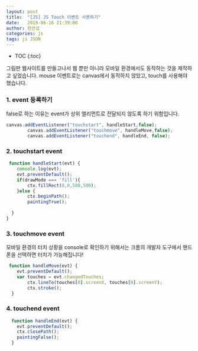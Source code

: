 ```yaml
---
layout: post
title:  "[JS] JS Touch 이벤트 사용하기"
date:   2019-06-16 21:39:00
author: 한만섭
categories: js
tags: js JSON 
---
```


* TOC
{:toc}

그림판 웹사이트를 만들고나서 웹 뿐만 아니라 모바일 환경에서도 동작하는 것을 제작하고 싶었습니다. mouse 이벤트로는 canvas에서 동작하지 않았고, touch를 사용해야 했습니다. 

### 1. event 등록하기 
false로 하는 이유는 event가 상위 엘리먼트로 전달되지 않도록 하기 위함입니다.

```javascript
canvas.addEventListener("touchstart", handleStart,false);
        canvas.addEventListener("touchmove", handleMove,false);
        canvas.addEventListener("touchend", handleEnd, false);
```



<script async src="https://pagead2.googlesyndication.com/pagead/js/adsbygoogle.js"></script>
<ins class="adsbygoogle"
     style="display:block; text-align:center;"
     data-ad-layout="in-article"
     data-ad-format="fluid"
     data-ad-client="ca-pub-4877378276818686"
     data-ad-slot="4307878116"></ins>
<script>
     (adsbygoogle = window.adsbygoogle || []).push({});
</script>

### 2. touchstart event 

```javascript
 function handleStart(evt) {
    console.log(evt);
    evt.preventDefault();
    if(drawMode === 'fill'){
        ctx.fillRect(0,0,500,500);
    }else {
        ctx.beginPath();
        paintingTrue();
       
  }
}
```

### 3. touchmove event 
모바일 환경의 터치 상황을 console로 확인하기 위해서는 크롬의 개발자 도구에서 핸드폰을 선택하면 터치가 가능해집니다! 

```javascript
 function handleMove(evt) {
    evt.preventDefault();
    var touches = evt.changedTouches;
        ctx.lineTo(touches[0].screenX, touches[0].screenY);
        ctx.stroke();
  }
```

### 4. touchend event

```javascript
  function handleEnd(evt) {
    evt.preventDefault();
    ctx.closePath();
    paintingFalse();
  }
```
